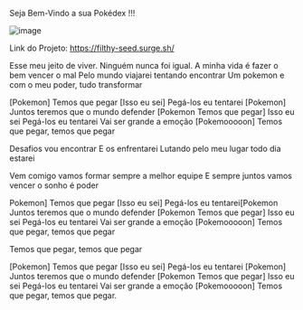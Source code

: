 Seja Bem-Vindo a sua Pokédex !!!

![image](https://user-images.githubusercontent.com/98991478/167328309-5141c8fe-c4c2-47bb-a2c8-e6a26a519183.png)

Link do Projeto: https://filthy-seed.surge.sh/


Esse meu jeito de viver.
Ninguém nunca foi igual.
A minha vida é fazer o bem vencer o mal
Pelo mundo viajarei tentando encontrar
Um pokemon e com o meu poder, tudo transformar

[Pokemon]
Temos que pegar [Isso eu sei]
Pegá-los eu tentarei
[Pokemon]
Juntos teremos que o mundo defender
[Pokemon Temos que pegar]
Isso eu sei
Pegá-los eu tentarei
Vai ser grande a emoção
[Pokemooooon]
Temos que pegar, temos que pegar

Desafios vou encontrar
E os enfrentarei
Lutando pelo meu lugar todo dia estarei


Vem comigo vamos formar sempre a melhor equipe
E sempre juntos vamos vencer o sonho é poder

Pokemon]
Temos que pegar [Isso eu sei]
Pegá-los eu tentarei[Pokemon
Juntos teremos que o mundo defender
[Pokemon Temos que pegar]
Isso eu sei
Pegá-los eu tentarei
Vai ser grande a emoção
[Pokemooooon]
Temos que pegar, temos que pegar

Temos que pegar, temos que pegar

[Pokemon]
Temos que pegar [Isso eu sei]
Pegá-los eu tentarei
[Pokemon]
Juntos teremos que o mundo defender
[Pokemon Temos que pegar]
Isso eu sei
Pegá-los eu tentarei
Vai ser grande a emoção
[Pokemooooon]
Temos que pegar, temos que pegar.
